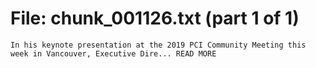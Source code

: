 ﻿# File: chunk_001126.txt (part 1 of 1)
```
In his keynote presentation at the 2019 PCI Community Meeting this week in Vancouver, Executive Dire... READ MORE
```

